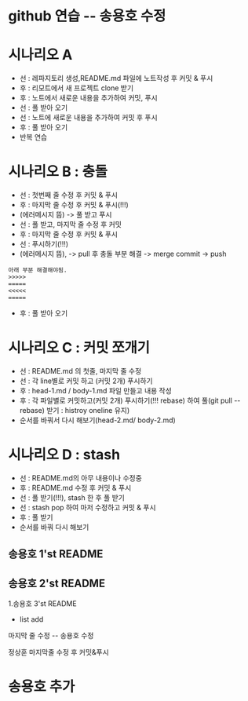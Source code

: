 # github 연습 -- 송용호 수정

# 시나리오 A
- 선 : 레파지토리 생성,README.md 파일에 노트작성  후 커밋 & 푸시
- 후 : 리모트에서 새 프로젝트 clone 받기
- 후 : 노트에서 새로운 내용을 추가하여 커밋, 푸시
- 선 : 풀 받아 오기
- 선 : 노트에 새로운 내용을 추가하여 커밋 후 푸시
- 후 : 풀 받아 오기
- 반복 연습

# 시나리오 B : 충돌
- 선 : 첫번째 줄 수정 후 커밋 & 푸시
- 후 : 마지막 줄 수정 후 커밋 & 푸시(!!!) 
 - (에러메시지 뜸) -> 풀 받고 푸시
- 선 : 풀 받고, 마지막 줄 수정 후 커밋
- 후 : 마지막 줄 수정 후 커밋 & 푸시
- 선 : 푸시하기(!!!)                    
 - (에러메시지 뜸), -> pull 후 충돌 부분 해결 -> merge commit -> push
```
아래 부분 해결해야됨.
>>>>>
=====
<<<<<
=====
```
- 후 : 풀 받아 오기

# 시나리오 C : 커밋 쪼개기
- 선 : README.md 의 첫줄, 마지막 줄 수정
- 선 : 각 line별로 커밋 하고 (커밋 2개) 푸시하기
- 후 : head-1.md / body-1.md 파일 만들고 내용 작성
- 후 : 각 파일별로 커밋하고(커밋 2개) 푸시하기(!!! rebase) 하여 풀(git pull --rebase) 받기 : histroy oneline 유지)
- 순서를 바꿔서 다시 해보기(head-2.md/ body-2.md)

# 시나리오 D : stash
- 선 : README.md의 아무 내용이나 수정중
- 후 : README.md 수정 후 커밋 & 푸시
- 선 : 풀 받기(!!!), stash 한 후 풀 받기
- 선 : stash pop 하여 마저 수정하고 커밋 & 푸시
- 후 : 풀 받기
- 순서를 바꿔 다시 해보기

## 송용호 1'st README
## 송용호 2'st README


1.송용호 3'st README

- list add


마지막 줄 수정 -- 송용호 수정


정상훈 마지막줄 수정 후 커밋&푸시


#  송용호 추가